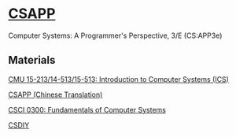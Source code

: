 # [CSAPP](http://csapp.cs.cmu.edu/)
Computer Systems: A Programmer's Perspective, 3/E (CS:APP3e)

## Materials
[CMU 15-213/14-513/15-513: Introduction to Computer Systems (ICS)](http://www.cs.cmu.edu/~213)

[CSAPP (Chinese Translation)](https://hansimov.gitbook.io/csapp/)

[CSCI 0300: Fundamentals of Computer Systems](https://cs.brown.edu/courses/csci0300/2023/schedule.html)

[CSDIY](https://csdiy.wiki/%E4%BD%93%E7%B3%BB%E7%BB%93%E6%9E%84/CSAPP/)
